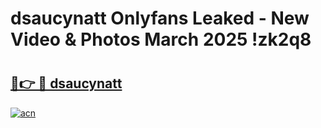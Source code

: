 # dsaucynatt Onlyfans Leaked - New Video & Photos March 2025 !zk2q8

# <h2><a href="https://adkomq.iuczelnia.edu.pl?title=dsaucynatt&ref=zk2q8">🔗👉 🔴 dsaucynatt</a></h2>

[![acn](https://github.com/user-attachments/assets/0f9c940e-d8b0-45ae-aac7-cd30a18b3e1c)](https://adkomq.iuczelnia.edu.pl?title=dsaucynatt&ref=zk2q8)

